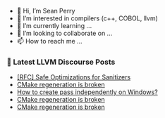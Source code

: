 - 👋 Hi, I’m Sean Perry
- 👀 I’m interested in compilers (c++, COBOL, llvm)
- 🌱 I’m currently learning ...
- 💞️ I’m looking to collaborate on ...
- 📫 How to reach me ...

<!---
s66perry/s66perry is a ✨ special ✨ repository because its `README.md` (this file) appears on your GitHub profile.
You can click the Preview link to take a look at your changes.
--->
### 📕 Latest LLVM Discourse Posts

<!-- DISCOURSE-LLVM:START -->
- [[RFC] Safe Optimizations for Sanitizers](https://discourse.llvm.org/t/rfc-safe-optimizations-for-sanitizers/62729#post_10)
- [CMake regeneration is broken](https://discourse.llvm.org/t/cmake-regeneration-is-broken/62788#post_4)
- [How to create pass independently on Windows?](https://discourse.llvm.org/t/how-to-create-pass-independently-on-windows/474#post_16)
- [CMake regeneration is broken](https://discourse.llvm.org/t/cmake-regeneration-is-broken/62788#post_3)
- [CMake regeneration is broken](https://discourse.llvm.org/t/cmake-regeneration-is-broken/62788#post_2)
<!-- DISCOURSE-LLVM:END -->
